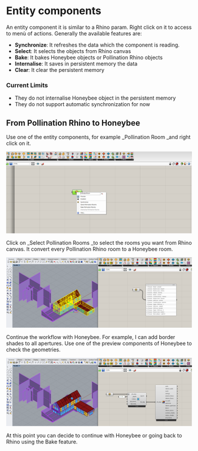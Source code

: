 # Entity components

An entity component it is similar to a Rhino param. Right click on it to access to menù of actions. Generally the available features are:

* **Synchronize**: It refreshes the data which the component is reading.&#x20;
* **Select**: It selects the objects from Rhino canvas&#x20;
* **Bake**: It bakes Honeybee objects or Pollination Rhino objects&#x20;
* **Internalise**: It saves in persistent memory the data&#x20;
* **Clear**: It clear the persistent memory

### Current Limits

* They do not internalise Honeybee object in the persistent memory
* They do not support automatic synchronization for now

## From Pollination Rhino to Honeybee

Use one of the entity components, for example _Pollination Room _and right click on it.

![Menu of the actions](<../../../.gitbook/assets/image (117).png>)

Click on _Select Pollination Rooms _to select the rooms you want from Rhino canvas. It convert every Pollination Rhino room to a Honeybee room.

![Selection of the Pollination rooms](<../../../.gitbook/assets/image (118).png>)

Continue the workflow with Honeybee. For example, I can add border shades to all apertures. Use one of the preview components of Honeybee to check the geometries.

![Continue the workflow with Honeybee](<../../../.gitbook/assets/image (119).png>)

At this point you can decide to continue with Honeybee or going back to Rhino using the Bake feature.





